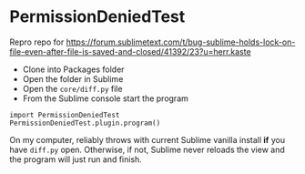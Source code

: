 # PermissionDeniedTest

Repro repo for https://forum.sublimetext.com/t/bug-sublime-holds-lock-on-file-even-after-file-is-saved-and-closed/41392/23?u=herr.kaste

- Clone into Packages folder
- Open the folder in Sublime
- Open the `core/diff.py` file
- From the Sublime console start the program

```
import PermissionDeniedTest
PermissionDeniedTest.plugin.program()
```

On my computer, reliably throws with current Sublime vanilla install **if** you have `diff.py` open. Otherwise, if not, 
Sublime never reloads the view and the program will just run and finish. 


